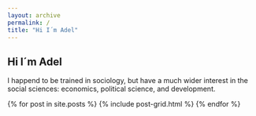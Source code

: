 ```yaml
---
layout: archive
permalink: /
title: "Hi I´m Adel"
---
```


## Hi I´m Adel
I happend to be trained in sociology, but have a much wider interest in the social sciences: economics, political science, and development. 

<div class="tiles">
{% for post in site.posts %}
	{% include post-grid.html %}
{% endfor %}
</div><!-- /.tiles -->
